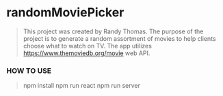 # randomMoviePicker

> This project was created by Randy Thomas. The purpose of the project is to generate a random assortment of movies to help clients choose what to watch on TV. The app utilizes https://www.themoviedb.org/movie web API.

### HOW TO USE
> npm install
npm run react
npm run server